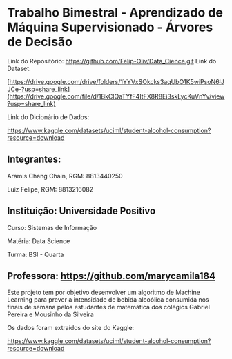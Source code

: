 # Trabalho Bimestral - Aprendizado de Máquina Supervisionado - Árvores de Decisão

Link do Repositório:
https://github.com/Felip-Oliv/Data_Cience.git
Link do Dataset:

[https://drive.google.com/drive/folders/1YYVxSOkcks3aqUbO1K5wiPsoN6lJJCe-?usp=share_link](https://drive.google.com/file/d/1BkClQaTYfF4ItFX8R8Ei3skLycKuVnYv/view?usp=share_link)

Link do Dicionário de Dados:

https://www.kaggle.com/datasets/uciml/student-alcohol-consumption?resource=download

## Integrantes:

Aramis Chang Chain, RGM: 8813440250

Luiz Felipe, RGM: 8813216082

## Instituição: Universidade Positivo

Curso: Sistemas de Informação

Matéria: Data Science

Turma: BSI - Quarta

## Professora: https://github.com/marycamila184

Este projeto tem por objetivo desenvolver um algoritmo de Machine Learning para prever a intensidade de bebida alcoólica consumida nos finais de semana pelos estudantes de matemática dos colégios Gabriel Pereira e Mousinho da Silveira

Os dados foram extraídos do site do Kaggle:

https://www.kaggle.com/datasets/uciml/student-alcohol-consumption?resource=download

